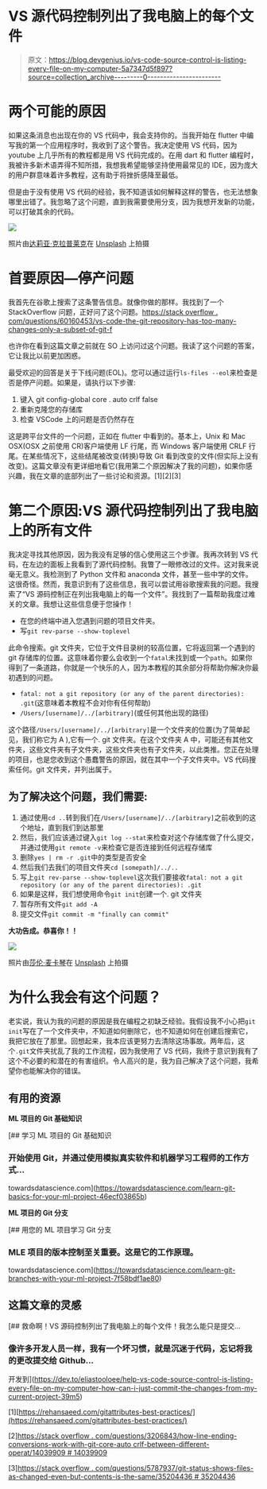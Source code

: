 # VS 源代码控制列出了我电脑上的每个文件

> 原文：<https://blog.devgenius.io/vs-code-source-control-is-listing-every-file-on-my-computer-5a7347d5f897?source=collection_archive---------0----------------------->

# 两个可能的原因

如果这条消息也出现在你的 VS 代码中，我会支持你的。当我开始在 flutter 中编写我的第一个应用程序时，我收到了这个警告。我决定使用 VS 代码，因为 youtube 上几乎所有的教程都是用 VS 代码完成的。在用 dart 和 flutter 编程时，我被许多新术语弄得不知所措，我想我希望能够坚持使用最常见的 IDE，因为庞大的用户群意味着许多教程，这有助于将挫折感降至最低。

但是由于没有使用 VS 代码的经验，我不知道该如何解释这样的警告，也无法想象哪里出错了。我忽略了这个问题，直到我需要使用分支，因为我想开发新的功能，可以打破其余的代码。

![](img/0e9b83df224bae3298160827eb12c951.png)

照片由[达莉亚·克拉普莱克](https://unsplash.com/@daria_kraplak?utm_source=medium&utm_medium=referral)在 [Unsplash](https://unsplash.com?utm_source=medium&utm_medium=referral) 上拍摄

# 首要原因—停产问题

我首先在谷歌上搜索了这条警告信息。就像你做的那样。我找到了一个 StackOverflow 问题，正好问了这个问题。[https://stack overflow . com/questions/60160453/vs-code-the-git-repository-has-too-many-changes-only-a-subset-of-git-f](https://stackoverflow.com/questions/60160453/vs-code-the-git-repository-has-too-many-active-changes-only-a-subset-of-git-f)

也许你在看到这篇文章之前就在 SO 上访问过这个问题。我读了这个问题的答案，它让我比以前更加困惑。

最受欢迎的回答是关于下线问题(EOL)。您可以通过运行`ls-files --eol`来检查是否是停产问题。如果是，请执行以下步骤:

1.  键入 git config-global core . auto crlf false
2.  重新克隆您的存储库
3.  检查 VSCode 上的问题是否仍然存在

这是跨平台文件的一个问题，正如在 flutter 中看到的。基本上，Unix 和 Mac OSX(OSX 之前使用 CR)客户端使用 LF 行尾，而 Windows 客户端使用 CRLF 行尾。在某些情况下，这些结尾被改变(转换)导致 Git 看到改变的文件(但实际上没有改变)。这篇文章没有更详细地看它(我用第二个原因解决了我的问题)，如果你感兴趣，我在文章的底部列出了一些讨论和资源。[1][2][3]

# 第二个原因:VS 源代码控制列出了我电脑上的所有文件

我决定寻找其他原因，因为我没有足够的信心使用这三个步骤。我再次转到 VS 代码，在左边的面板上我看到了源代码控制。我瞥了一眼修改过的文件。这对我来说毫无意义。我检测到了 Python 文件和 anaconda 文件，甚至一些中学的文件。这很奇怪。然而，我意识到有了这些信息，我可以尝试用谷歌搜索我的问题。我搜索了“VS 源码控制正在列出我电脑上的每一个文件”。我找到了一篇帮助我度过难关的文章。我想让这些信息便于您操作！

*   在您的终端中进入您遇到问题的项目文件夹。
*   写`git rev-parse --show-toplevel`

此命令搜索。git 文件夹，它位于文件目录树的较高位置，它将返回第一个遇到的 git 存储库的位置。这意味着你要么会收到一个`fatal`未找到或一个`path`。如果你得到了一条道路，你就是一个快乐的人，因为本教程的其余部分将帮助你解决你最初遇到的问题。

*   `fatal: not a git repository (or any of the parent directories): .git`(这意味着本教程不会对你有任何帮助)
*   `/Users/[username]/../[arbitrary]`(或任何其他出现的路径)

这个路径`/Users/[username]/../[arbitrary]`是一个文件夹的位置(为了简单起见，我们称它为 A ),它有一个. git 文件夹。在这个文件夹 A 中，可能还有其他文件夹，这些文件夹有子文件夹，这些文件夹也有子文件夹，以此类推。您正在处理的项目，也是您收到这个愚蠢警告的原因，就在其中一个子文件夹中。VS 代码搜索任何。git 文件夹，并列出属于。

## 为了解决这个问题，我们需要:

1.  通过使用`cd ..`转到我们在`/Users/[username]/../[arbitrary]`之前收到的这个地址，直到我们到达那里
2.  然后，我们应该通过键入`git log --stat`来检查对这个存储库做了什么提交，并通过使用`git remote -v`来检查它是否连接到任何远程存储库
3.  删除`yes | rm -r .git`中的类型是否安全
4.  然后我们去我们的项目文件夹`cd [somepath]/../..`
5.  写上`git rev-parse --show-toplevel`这次我们要接收`fatal: not a git repository (or any of the parent directories): .git`
6.  如果是这样，我们想使用命令`git init`创建一个. git 文件夹
7.  暂存所有文件`git add -A`
8.  提交文件`git commit -m "finally can commit"`

**大功告成。恭喜你！！**

![](img/956aa62737bd735643bde29d251a9c6b.png)

照片由[莎伦·麦卡琴](https://unsplash.com/@sharonmccutcheon?utm_source=medium&utm_medium=referral)在 [Unsplash](https://unsplash.com?utm_source=medium&utm_medium=referral) 上拍摄

# 为什么我会有这个问题？

老实说，我认为我的问题的原因是我在编程之初缺乏经验。我假设我不小心把`git init`写在了一个文件夹中，不知道如何删除它，也不知道如何在创建后搜索它，我把它放在了那里。回想起来，我本应该更努力去清除这场事故。两年后，这个`.git`文件夹扰乱了我的工作流程，因为我使用了 VS 代码，我终于意识到我有了这个不必要的和潜在的有害组织。令人高兴的是，我为自己解决了这个问题，我希望你也能解决你的错误。

## 有用的资源

**ML 项目的 Git 基础知识**

[](https://towardsdatascience.com/learn-git-basics-for-your-ml-project-46ecf03865b) [## 学习 ML 项目的 Git 基础知识

### 开始使用 Git，并通过使用模拟真实软件和机器学习工程师的工作方式…

towardsdatascience.com](https://towardsdatascience.com/learn-git-basics-for-your-ml-project-46ecf03865b) 

**ML 项目的 Git 分支**

[](https://towardsdatascience.com/learn-git-branches-with-your-ml-project-7f58bdf1ae80) [## 用您的 ML 项目学习 Git 分支

### MLE 项目的版本控制至关重要。这是它的工作原理。

towardsdatascience.com](https://towardsdatascience.com/learn-git-branches-with-your-ml-project-7f58bdf1ae80) 

## 这篇文章的灵感

[](https://dev.to/eliastooloee/help-vs-code-source-control-is-listing-every-file-on-my-computer-how-can-i-just-commit-the-changes-from-my-current-project-39m5) [## 救命啊！VS 源码控制列出了我电脑上的每个文件！我怎么能只是提交…

### 像许多开发人员一样，我有一个坏习惯，就是沉迷于代码，忘记将我的更改提交给 Github…

开发到](https://dev.to/eliastooloee/help-vs-code-source-control-is-listing-every-file-on-my-computer-how-can-i-just-commit-the-changes-from-my-current-project-39m5) 

[1][https://rehansaeed.com/gitattributes-best-practices/](https://rehansaeed.com/gitattributes-best-practices/)

[2][https://stack overflow . com/questions/3206843/how-line-ending-conversions-work-with-git-core-auto crlf-between-different-operat/14039909 # 14039909](https://stackoverflow.com/questions/3206843/how-line-ending-conversions-work-with-git-core-autocrlf-between-different-operat/14039909#14039909)

[3][https://stack overflow . com/questions/5787937/git-status-shows-files-as-changed-even-but-contents-is-the-same/35204436 # 35204436](https://stackoverflow.com/questions/5787937/git-status-shows-files-as-changed-even-though-contents-are-the-same/35204436#35204436)